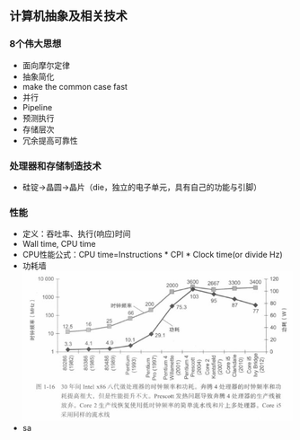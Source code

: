## 计算机抽象及相关技术
### 8个伟大思想
- 面向摩尔定律
- 抽象简化
- make the common case fast
- 并行
- Pipeline
- 预测执行
- 存储层次
- 冗余提高可靠性
### 处理器和存储制造技术
- 硅锭->晶圆->晶片（die，独立的电子单元，具有自己的功能与引脚）
### 性能
- 定义：吞吐率、执行(响应)时间
- Wall time, CPU time
- CPU性能公式：CPU time=Instructions * CPI * Clock time(or divide Hz)
- 功耗墙
	![](attachments/20240205113926.jpg)
- sa